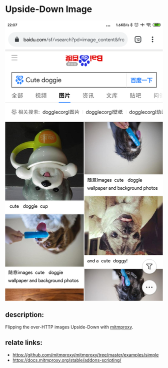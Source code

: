 # Upside-Down Image

![Screenshot](./Screenshot.png)

## description:

Flipping the over-HTTP images Upside-Down with [mitmproxy]('https://mitmproxy.org/').

## relate links:

- https://github.com/mitmproxy/mitmproxy/tree/master/examples/simple
- https://docs.mitmproxy.org/stable/addons-scripting/

